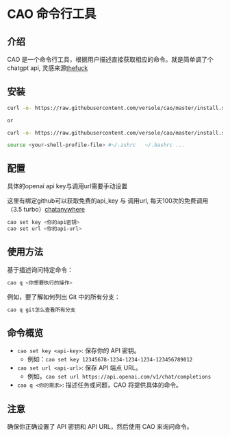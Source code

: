 # CAO 命令行工具

## 介绍
CAO 是一个命令行工具，根据用户描述直接获取相应的命令。就是简单调了个chatgpt api, 灵感来源[thefuck](https://github.com/nvbn/thefuck)

## 安装
```bash
curl -o- https://raw.githubusercontent.com/versole/cao/master/install.sh | bash

or

curl -o- https://raw.githubusercontent.com/versole/cao/master/install.sh | zsh

source <your-shell-profile-file> #~/.zshrc   ~/.bashrc ...
```


## 配置
具体的openai api key与调用url需要手动设置

这里有绑定github可以获取免费的api_key 与 调用url, 每天100次的免费调用（3.5 turbo）[chatanywhere](https://github.com/chatanywhere/GPT_API_free)

```bash
cao set key <你的api密钥>
cao set url <你的api-url>
```
## 使用方法
基于描述询问特定命令：

``` bash
cao q <你想要执行的操作>
```

例如，要了解如何列出 Git 中的所有分支：
``` bash
cao q git怎么查看所有分支
```


## 命令概览

- `cao set key <api-key>`: 保存你的 API 密钥。
  -  例如：`cao set key 12345678-1234-1234-1234-123456789012`
- `cao set url <api-url>`: 保存 API 端点 URL。
  -  例如，`cao set url https://api.openai.com/v1/chat/completions`
- `cao q <你的需求>`: 描述任务或问题，CAO 将提供具体的命令。

## 注意

确保你正确设置了 API 密钥和 API URL，然后使用 CAO 来询问命令。






